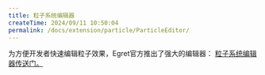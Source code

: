 ```yaml
---
title: 粒子系统编辑器
createTime: 2024/09/11 10:50:04
permalink: /docs/extension/particle/ParticleEditor/
---
```

为方便开发者快速编辑粒子效果，Egret官方推出了强大的编辑器： [粒子系统编辑器传送门。](http://egret.com/products/others.html#egret-feather)

